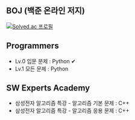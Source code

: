 ## BOJ (백준 온라인 저지)
[![Solved.ac
프로필](http://mazassumnida.wtf/api/v2/generate_badge?boj=qorwjssmd)](https://solved.ac/qorwjssmd)

## Programmers
- Lv.0 입문 문제 : Python ✔
- Lv.1 모든 문제 : Python
  
## SW Experts Academy
- 삼성전자 알고리즘 특강 - 알고리즘 기본 문제 : C++
- 삼성전자 알고리즘 특강 - 알고리즘 응용 문제 : C++
